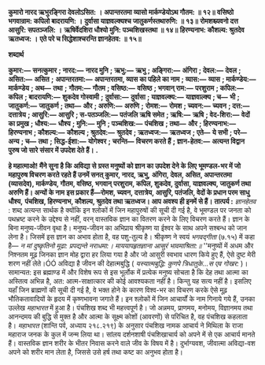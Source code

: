 **कुमारो नारद ऋभुरङ्गिरा देवलोऽसित: ।** **अपान्तरतमा व्यासो मार्कण्डेयोऽथ गौतम: ॥ १२॥** **वसिष्ठो भगवान्राम: कपिलो बादरायणि: ।** **दुर्वासा याज्ञवल्क्यश्च जातुकर्णस्तथारुणि: ॥ १३॥** **रोमशश्च्यवनो दत्त आसुरि: सपतञ्जलि: ।** **ऋषिर्वेदशिरा धौश्यो मुनि: पञ्चशिखस्तथा ॥ १४॥** **हिरण्यनाभ: कौशल्य: श्रुतदेव ऋतध्वज: ।** **एते परे च सिद्धेशाश्चरन्ति ज्ञानहेतव: ॥ १५॥** 

**शब्दार्थ** 

**कुमार:—** **सनत्कुमार** **; नारद:—** **नारद मुनि** **; ऋभु:—** **ऋभु** **; अङ्गिरा:—** **अंगिरा** **; देवल:—** **देवल** **; असित:—** **असित** **;** **अपान्तरतमा:—** **अपान्तरतमा, व्यास का पहिले का नाम** **; व्यास:—** **व्यास** **; मार्कण्डेय:—** **मार्कण्डेय** **; अथ—** **तथा** **;** **गौतम:—** **गौतम** **; वसिष्ठ:—** **वसिष्ठ** **; भगवान् राम:—** **परशुराम** **; कपिल:—** **कपिल** **; बादरायणि:—** **शुकदेव गोस्वामी** **;** **दुर्वासा:—** **दुर्वासा** **; याज्ञवल्क्य:—** **याज्ञवाल्क्य** **; च—** **भी** **; जातुकर्ण:—** **जातुकर्ण** **; तथा—** **और** **; अरुणि:—** **अरुणि** **;** **रोमश:—** **रोमश** **; च्यवन:—** **च्यवन** **; दत्त:—** **दत्तात्रेय** **; आसुरि:—** **आसुरि** **; स-पतञ्जलि:—** **पतंजलि ऋषि समेत** **; ऋषि:—** **ऋषि** **; वेद-शिरा:—** **वेदों का प्रमुख** **; धौश्य:—** **धौश्य** **; मुनि:—** **मुनि** **; पञ्चशिख:—** **पंचशिख** **; तथा—** **और** **; हिरण्यनाभ:—** **हिरण्यनाभ** **; कौशल्य:—** **कौशल्य** **; श्रुतदेव:—** **श्रुतदेव** **; ऋतध्वज:—** **ऋतध्वज** **; एते—** **ये सभी** **; परे—** **अन्य** **; च—** **तथा** **;** **सिद्ध-ईशा:—** **योगेश्वर** **; चरन्ति—** **विचरण करते हैं** **; ज्ञान-हेतव:—** **अत्यन्त विद्वान पुरुष जो सारे संसार में उपदेश देते हैं।** **.** 

**हे महात्माओ! मैंने सुना है कि अविद्या से ग्रस्त मनुष्यों को ज्ञान का उपदेश देने के लिए** **भूमण्डल-भर में जो महापुरुष विचरण करते रहते हैं उनमें सनत् कुमार, नारद, ऋभु,** **अंगिरा, देवल, असित, अपान्तरतमा (व्यासदेव), मार्कण्डेय, गौतम, वसिष्ठ, भगवान्** **परशुराम, कपिल, शुकदेव, दुर्वासा, याज्ञवल्क्य, जातुकर्ण तथा अरुणि हैं। अन्यों के नाम** **इस प्रकार हैं—रोमश, च्यवन, दत्तात्रेय, आसुरि, पतंजलि, वेदों के प्रधान परम साधु धौश्य,** **पंचशिख, हिरण्यनाभ, कौशल्य, श्रुतदेव तथा ऋतध्वज। आप अवश्य ही इनमें से हैं।** **तात्पर्य :** *ज्ञानहेतव* : शब्द अत्यन्त सार्थक है क्योंकि इन श्लोकों में जिन महापुरुषों की सूची दी गई है, वे भूमण्डल पर जनता को पथभ्रष्ट करने के उद्देश्य से नहीं, वरन् वास्तविक ज्ञान का वितरण करने के लिए विचरण करते हैं। ज्ञान के बिना मनुष्य-जीवन वृथा है। मनुष्य-जीवन का अभिप्राय श्रीकृष्ण या ईश्वर के साथ अपने सश्बन्ध को जान लेना है। जिसमें इस ज्ञान का अभाव होता है, वह पशु-तुल्य है। श्रीकृष्ण ने स्वयं *भगवद्गीता* (७.१५) में कहा है— *न मां दुष्कृतिनो मूढा: प्रपद्यन्ते नराधमा:।* *माययापहृतज्ञाना आसुरं भावमाश्रिता:॥* ''मनुष्यों में अधम और निश्नतम मूढ़ जिनका ज्ञान मोह द्वारा हर लिया गया है और जो आसुरी स्वभाव धारण किये हुए हैं, ऐसे दुष्ट मेरी शरण नहीं लेते।ÓÓ अविद्या है जीवन की देहात्मबुद्धि ( *यस्यात्मबुद्धि: कुणपे त्रिधातुके...स एव गोखर:* )। सामान्यत: इस ब्रह्माण्ड में और विशेष रूप से इस भूर्लोक में प्रत्येक मनुष्य सोचता है कि देह तथा आत्मा का अस्तित्व अभिन्न है, अत: आत्म-साक्षात्कार की कोई आवश्यकता नहीं है। किन्तु यह सत्य नहीं है। इसलिए यहाँ जिन ब्राह्मणों की सूची दी गई है, वे भक्त होने के कारण विश्व-भर का विचरण करके ऐसे मूढ़ भौतिकतावादियों के हृदय में कृष्णभावना जगाते हैं। इन श्लोकों में जिन आचार्यों के नाम गिनाये गये हैं, उनका उल्लेख *महाभारत* में हुआ है। पंचशिख शब्द भी महत्त्वपूर्ण है। जो अन्नमय, प्राणमय, मनोमय, विज्ञानमय तथा आनन्दमय की बुद्धि से मुक्त है और आत्मा के सूक्ष्म कोशों (आवरणों) से परिचित है, वह पंचशिख कहलाता है। *महाभारत* (शान्ति पर्व, अध्याय २१८.२१९) के अनुसार पंचशिख नामक आचार्य ने मिथिला के राजा महाराज जनक के कुल में जन्म लिया था। सांलय दर्शनशाषी पंचशिखाचार्य को अपने में से एक आचार्य मानते हैं। वास्तविक ज्ञान शरीर के भीतर निवास करने वाले जीव के विषय में है। दुर्भाग्यवश, जीवात्मा अविद्या-वश अपने को शरीर मान लेता है, जिससे उसे हर्ष तथा कष्ट का अनुभव होता है।  